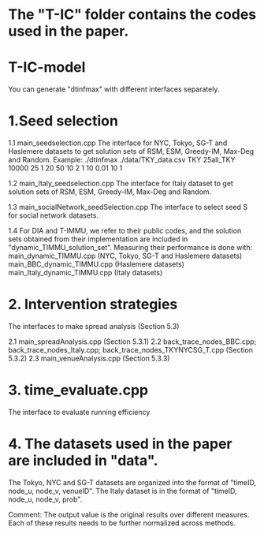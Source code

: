 # The "T-IC" folder contains the codes used in the paper.  


# T-IC-model  
You can generate "dtinfmax" with different interfaces separately.

# 1.Seed selection
1.1 main_seedselection.cpp
The interface for NYC, Tokyo, SG-T and Haslemere datasets to get solution sets of RSM, ESM, Greedy-IM, Max-Deg and Random. 
Example: ./dtinfmax ./data/TKY_data.csv TKY 25all_TKY 10000 25 1 20 50 10 2 1 10 0.01 10 1


1.2 main_Italy_seedselection.cpp
The interface for Italy dataset to get solution sets of RSM, ESM, Greedy-IM, Max-Deg and Random.

1.3 main_socialNetwork_seedSelection.cpp
The interface to select seed S for social network datasets.

1.4 For DIA and T-IMMU, we refer to their public codes, and the solution sets obtained from their implementation are included
in "dynamic_TIMMU_solution_set". Measuring their performance is done with:
	main_dynamic_TIMMU.cpp (NYC, Tokyo, SG-T and Haslemere datasets)
	main_BBC_dynamic_TIMMU.cpp (Haslemere datasets)
	main_Italy_dynamic_TIMMU.cpp	 (Italy datasets)


# 2. Intervention strategies
The interfaces to make spread analysis (Section 5.3)

2.1 main_spreadAnalysis.cpp (Section 5.3.1)
2.2 back_trace_nodes_BBC.cpp; back_trace_nodes_Italy.cpp; back_trace_nodes_TKYNYCSG_T.cpp (Section 5.3.2)
2.3 main_venueAnalysis.cpp (Section 5.3.3)

# 3. time_evaluate.cpp
The interface to evaluate  running efficiency

# 4. The datasets used in the paper are included in "data".
The Tokyo, NYC and SG-T datasets are organized into the format of "timeID, node_u, node_v, venueID". 
The Italy dataset is in the format of "timeID, node_u, node_v, prob".

Comment:
The output value is the original results over different measures.
Each of these results needs to be further normalized across methods.
